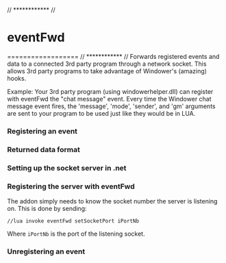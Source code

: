 // ************ //
#    eventFwd
==================
// ************ //
Forwards registered events and data to a connected 3rd party program through a network socket.
This allows 3rd party programs to take advantage of Windower's (amazing) hooks.

Example:
    Your 3rd party program (using windowerhelper.dll) can register with eventFwd the "chat message" event.
	Every time the Windower chat message event fires, the 'message', 'mode', 'sender', and 'gm' arguments 
	are sent to your program to be used just like they would be in LUA.

### Registering an event

### Returned data format

### Setting up the socket server in .net

### Registering the server with eventFwd
The addon simply needs to know the socket number the server is listening on.
This is done by sending:

```//lua invoke eventFwd setSocketPort iPortNb```

Where `iPortNb` is the port of the listening socket.

### Unregistering an event

### 
